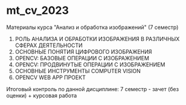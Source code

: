 # mt_cv_2023
Материалы курса "Анализ и обработка изображений" (7 семестр)

1. РОЛЬ АНАЛИЗА И ОБРАБОТКИ ИЗОБРАЖЕНИЯ В РАЗЛИЧНЫХ СФЕРАХ ДЕЯТЕЛЬНОСТИ
2. ОСНОВНЫЕ ПОНЯТИЯ ЦИФРОВОГО ИЗОБРАЖЕНИЯ
3. OPENCV: БАЗОВЫЕ ОПЕРАЦИИ С ИЗОБРАЖЕНИЕМ
4. OPENCV: ПРОДВИНУТЫЕ ОПЕРАЦИИ С ИЗОБРАЖЕНИЕМ
5. ОСНОВНЫЕ ИНСТРУМЕНТЫ COMPUTER VISION
6. OPENCV WEB APP ПРОЕКТ

Итоговый контроль по данной дисциплине: 7 семестр - зачет (без оценки) + курсовая работа
